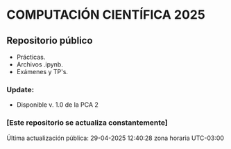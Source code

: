 # COMPUTACIÓN CIENTÍFICA 2025

## Repositorio público

- Prácticas.
- Archivos .ipynb.
- Exámenes y TP's.


### Update:
* Disponible v. 1.0 de la PCA 2


### [Este repositorio se actualiza constantemente]

Última actualización pública: 29-04-2025 12:40:28 zona horaria UTC-03:00
